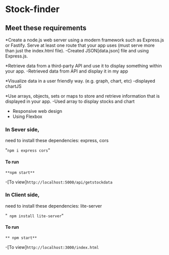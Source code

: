 # Stock-finder
## Meet these requirements

*Create a node.js web server using a modern framework such as Express.js or Fastify.  Serve at least one route that your app uses (must serve more than just the index.html file).
-Created JSON[data.json] file and using Express.js. 

*Retrieve data from a third-party API and use it to display something within your app.
-Retrieved data from API and display it in my app

*Visualize data in a user friendly way. (e.g. graph, chart, etc)
-displayed chartJS

*Use arrays, objects, sets or maps to store and retrieve information that is displayed in your app.
-Used array to display stocks and chart

* Responsive web design
* Using Flexbox

### In Sever side,

 need to install these dependencies: express, cors

"`npm i express cors`"

#### To run

`**npm start**`

-[To view]`http://localhost:5000/api/getstockdata`

### In Client side,

 need to install these dependencies: lite-server

"` npm install lite-server`"

#### To run

`** npm start**`

-[To view]`http://localhost:3000/index.html`
